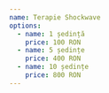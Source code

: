 ```yaml
---
name: Terapie Shockwave
options:
  - name: 1 ședință
    price: 100 RON
  - name: 5 ședințe
    price: 400 RON
  - name: 10 ședințe
    price: 800 RON
---
```

